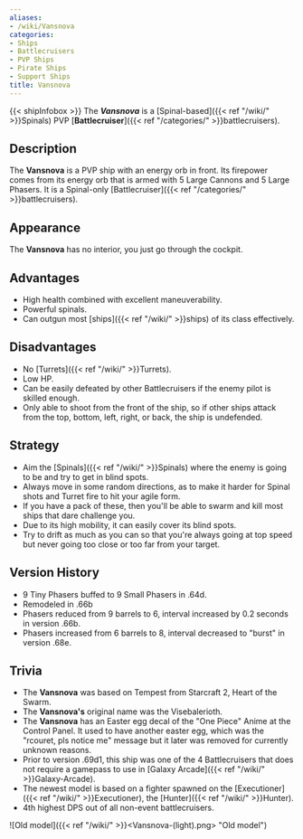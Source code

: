 ```yaml
---
aliases:
- /wiki/Vansnova
categories:
- Ships
- Battlecruisers
- PVP Ships
- Pirate Ships
- Support Ships
title: Vansnova
---
```


{{< shipInfobox >}} The **_Vansnova_** is a [Spinal-based]({{< ref "/wiki/" >}}Spinals) PVP [**Battlecruiser**]({{< ref "/categories/" >}}battlecruisers).

## Description

The **Vansnova** is a PVP ship with an energy orb in front. Its firepower comes from its energy orb that is armed with 5 Large Cannons and 5 Large Phasers. It is a Spinal-only [Battlecruiser]({{< ref "/categories/" >}}battlecruisers).

## Appearance

The **Vansnova** has no interior, you just go through the cockpit.

## Advantages

- High health combined with excellent maneuverability.
- Powerful spinals.
- Can outgun most [ships]({{< ref "/wiki/" >}}ships) of its class effectively.

## Disadvantages

- No [Turrets]({{< ref "/wiki/" >}}Turrets).
- Low HP.
- Can be easily defeated by other Battlecruisers if the enemy pilot is skilled enough.
- Only able to shoot from the front of the ship, so if other ships attack from the top, bottom, left, right, or back, the ship is undefended.

## Strategy

- Aim the [Spinals]({{< ref "/wiki/" >}}Spinals) where the enemy is going to be and try to get in blind spots.
- Always move in some random directions, as to make it harder for Spinal shots and Turret fire to hit your agile form.
- If you have a pack of these, then you'll be able to swarm and kill most ships that dare challenge you.
- Due to its high mobility, it can easily cover its blind spots.
- Try to drift as much as you can so that you're always going at top speed but never going too close or too far from your target.

## Version History 

- 9 Tiny Phasers buffed to 9 Small Phasers in .64d.
- Remodeled in .66b
- Phasers reduced from 9 barrels to 6, interval increased by 0.2 seconds in version .66b.
- Phasers increased from 6 barrels to 8, interval decreased to "burst" in version .68e.

## Trivia

- The **Vansnova** was based on Tempest from Starcraft 2, Heart of the Swarm.
- The **Vansnova's** original name was the Visebalerioth.
- The **Vansnova** has an Easter egg decal of the "One Piece" Anime at the Control Panel. It used to have another easter egg, which was the "rcouret, pls notice me" message but it later was removed for currently unknown reasons.
- Prior to version .69d1, this ship was one of the 4 Battlecruisers that does not require a gamepass to use in [Galaxy Arcade]({{< ref "/wiki/" >}}Galaxy-Arcade).
- The newest model is based on a fighter spawned on the [Executioner]({{< ref "/wiki/" >}}Executioner), the [Hunter]({{< ref "/wiki/" >}}Hunter).
- 4th highest DPS out of all non-event battlecruisers.

![Old model]({{< ref "/wiki/" >}}<Vansnova-(light).png> "Old model")